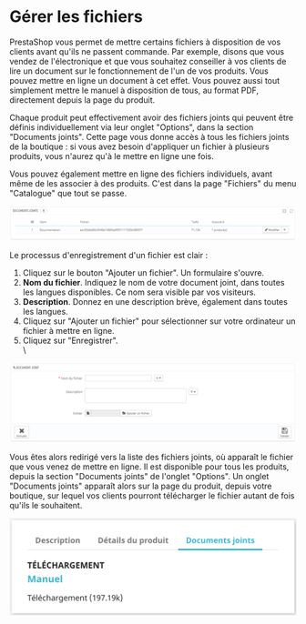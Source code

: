 # Gérer les fichiers

PrestaShop vous permet de mettre certains fichiers à disposition de vos clients avant qu'ils ne passent commande. Par exemple, disons que vous vendez de l'électronique et que vous souhaitez conseiller à vos clients de lire un document sur le fonctionnement de l'un de vos produits. Vous pouvez mettre en ligne un document à cet effet. Vous pouvez aussi tout simplement mettre le manuel à disposition de tous, au format PDF, directement depuis la page du produit.

Chaque produit peut effectivement avoir des fichiers joints qui peuvent être définis individuellement via leur onglet "Options", dans la section "Documents joints". Cette page vous donne accès à tous les fichiers joints de la boutique : si vous avez besoin d'appliquer un fichier à plusieurs produits, vous n'aurez qu'à le mettre en ligne une fois.

Vous pouvez également mettre en ligne des fichiers individuels, avant même de les associer à des produits. C'est dans la page "Fichiers" du menu "Catalogue" que tout se passe.

![](../../../.gitbook/assets/23038582.png)

Le processus d'enregistrement d'un fichier est clair :

1. Cliquez sur le bouton "Ajouter un fichier". Un formulaire s'ouvre.
2. **Nom du fichier**. Indiquez le nom de votre document joint, dans toutes les langues disponibles. Ce nom sera visible par vos visiteurs.
3. **Description**. Donnez en une description brève, également dans toutes les langues.
4. Cliquez sur "Ajouter un fichier" pour sélectionner sur votre ordinateur un fichier à mettre en ligne.
5. Cliquez sur "Enregistrer".\
   \


![](../../../.gitbook/assets/23038584.png)

Vous êtes alors redirigé vers la liste des fichiers joints, où apparaît le fichier que vous venez de mettre en ligne. Il est disponible pour tous les produits, depuis la section "Documents joints" de l'onglet "Options". Un onglet "Documents joints" apparaît alors sur la page du produit, depuis votre boutique, sur lequel vos clients pourront télécharger le fichier autant de fois qu'ils le souhaitent.

![](../../../.gitbook/assets/64225387.png)
